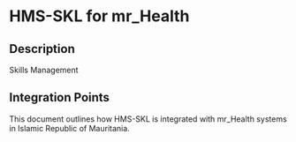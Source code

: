 # HMS-SKL for mr_Health

## Description

Skills Management

## Integration Points

This document outlines how HMS-SKL is integrated with mr_Health systems in Islamic Republic of Mauritania.
